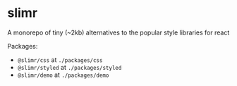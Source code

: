 # slimr

A monorepo of tiny (~2kb) alternatives to the popular style libraries for react

Packages:

- `@slimr/css` at `./packages/css`
- `@slimr/styled` at `./packages/styled`
- `@slimr/demo` at `./packages/demo`
